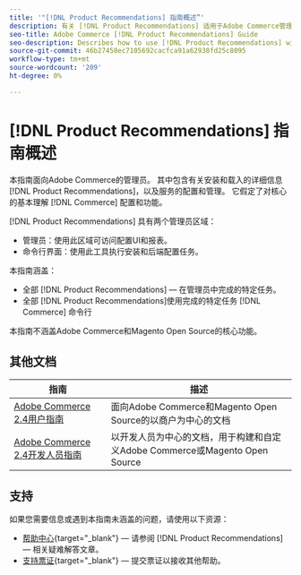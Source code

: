 ```yaml
---
title: '"[!DNL Product Recommendations] 指南概述”'
description: 有关 [!DNL Product Recommendations] 适用于Adobe Commerce管理员，包括安装和入门
seo-title: Adobe Commerce [!DNL Product Recommendations] Guide
seo-description: Describes how to use [!DNL Product Recommendations] with Adobe Commerce.
source-git-commit: 46b27458ec7105692cacfca91a62938fd25c8095
workflow-type: tm+mt
source-wordcount: '209'
ht-degree: 0%

---
```


# [!DNL Product Recommendations] 指南概述

本指南面向Adobe Commerce的管理员。 其中包含有关安装和载入的详细信息 [!DNL Product Recommendations]，以及服务的配置和管理。 它假定了对核心的基本理解 [!DNL Commerce] 配置和功能。

[!DNL Product Recommendations] 具有两个管理员区域：

* 管理员：使用此区域可访问配置UI和报表。
* 命令行界面：使用此工具执行安装和后端配置任务。

本指南涵盖：

* 全部 [!DNL Product Recommendations] — 在管理员中完成的特定任务。
* 全部 [!DNL Product Recommendations]使用完成的特定任务 [!DNL Commerce] 命令行

本指南不涵盖Adobe Commerce和Magento Open Source的核心功能。

## 其他文档

| 指南 | 描述 |
|------ | ----------- |
| [Adobe Commerce 2.4用户指南](https://docs.magento.com/user-guide/) | 面向Adobe Commerce和Magento Open Source的以商户为中心的文档 |
| [Adobe Commerce 2.4开发人员指南](https://devdocs.magento.com/) | 以开发人员为中心的文档，用于构建和自定义Adobe Commerce或Magento Open Source |

## 支持

如果您需要信息或遇到本指南未涵盖的问题，请使用以下资源：

* [帮助中心](https://support.magento.com/hc/en-us){target=&quot;_blank&quot;} — 请参阅 [!DNL Product Recommendations] — 相关疑难解答文章。
* [支持票证](https://support.magento.com/hc/en-us/articles/360000913794#submit-ticket){target=&quot;_blank&quot;} — 提交票证以接收其他帮助。
